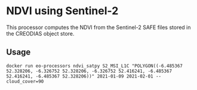 # NDVI using Sentinel-2

This processor computes the NDVI from the Sentinel-2 SAFE files 
stored in the CREODIAS object store.


## Usage

    docker run eo-processors ndvi_satpy S2_MSI_L1C "POLYGON((-6.485367 52.328206, -6.326752 52.328206, -6.326752 52.416241, -6.485367 52.416241, -6.485367 52.328206))" 2021-01-09 2021-02-01 --cloud_cover=90

